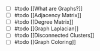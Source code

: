 - [ ] #todo [[What are Graphs?]]
- [ ] #todo [[Adjacency Matrix]]
- [ ] #todo [[Degree Matrix]]
- [ ] #todo [[Graph Laplacian]]
- [ ] #todo [[Disconnected Clusters]]
- [ ] #todo [[Graph Coloring]]